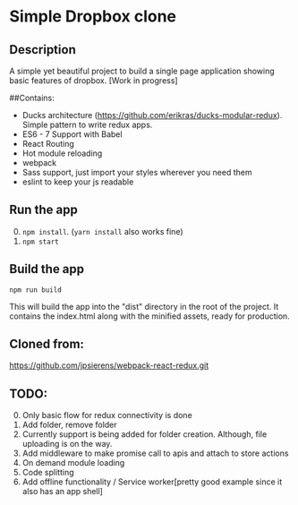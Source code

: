 # Simple Dropbox clone

## Description
A simple yet beautiful project to build a single page application showing basic features of dropbox. [Work in progress]


##Contains: 

* Ducks architecture (https://github.com/erikras/ducks-modular-redux). Simple pattern to write redux apps.
* ES6 - 7 Support with Babel
* React Routing
* Hot module reloading
* webpack
* Sass support, just import your styles wherever you need them
* eslint to keep your js readable


## Run the app

0. ```npm install```. (``yarn install`` also works fine)
0. ```npm start```

## Build the app
```npm run build```

This will build the app into the "dist" directory in the root of the project. It contains the index.html along with the minified assets, ready for production.


## Cloned from:
https://github.com/jpsierens/webpack-react-redux.git


## TODO:
0. Only basic flow for redux connectivity is done
0. Add folder, remove folder
0. Currently support is being added for folder creation. Although, file uploading is on the way.
0. Add middleware to make promise call to apis and attach to store actions
0. On demand module loading
0. Code splitting
0. Add offline functionality / Service worker[pretty good example since it also has an app shell]
